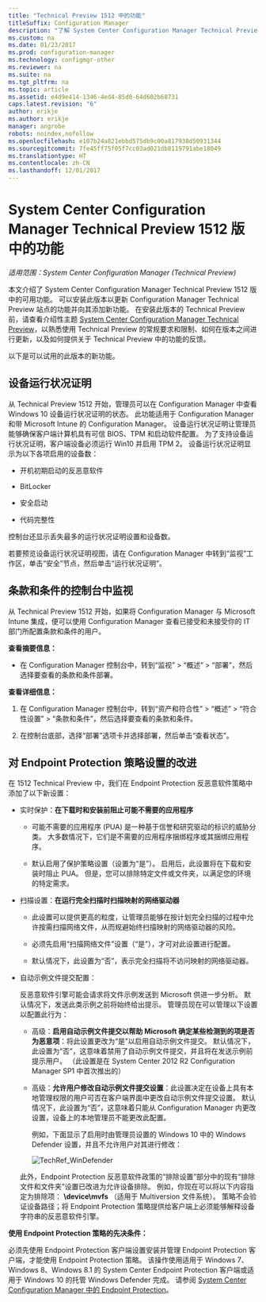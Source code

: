 ```yaml
---
title: "Technical Preview 1512 中的功能"
titleSuffix: Configuration Manager
description: "了解 System Center Configuration Manager Technical Preview 1512 版中的可用功能。"
ms.custom: na
ms.date: 01/23/2017
ms.prod: configuration-manager
ms.technology: configmgr-other
ms.reviewer: na
ms.suite: na
ms.tgt_pltfrm: na
ms.topic: article
ms.assetid: e4d9e414-1346-4ed4-85d0-64d602b68731
caps.latest.revision: "6"
author: erikje
ms.author: erikje
manager: angrobe
robots: noindex,nofollow
ms.openlocfilehash: e107b24a821ebbd575db9c00a817938d50931344
ms.sourcegitcommit: 7fe45ff75f05f7cc03ad021db8119791abe18049
ms.translationtype: HT
ms.contentlocale: zh-CN
ms.lasthandoff: 12/01/2017
---
```

# <a name="capabilities-in-technical-preview-1512-for-system-center-configuration-manager"></a>System Center Configuration Manager Technical Preview 1512 版中的功能

*适用范围：System Center Configuration Manager (Technical Preview)*

本文介绍了 System Center Configuration Manager Technical Preview 1512 版中的可用功能。 可以安装此版本以更新 Configuration Manager Technical Preview 站点的功能并向其添加新功能。 在安装此版本的 Technical Preview 前，请查看介绍性主题 [System Center Configuration Manager Technical Preview](technical-preview.md)，以熟悉使用 Technical Preview 的常规要求和限制、如何在版本之间进行更新，以及如何提供关于 Technical Preview 中的功能的反馈。  

 以下是可以试用的此版本的新功能。  

##  <a name="bkmk_devicehealth"></a> 设备运行状况证明  
 从 Technical Preview 1512 开始，管理员可以在 Configuration Manager 中查看 Windows 10 设备运行状况证明的状态。  此功能适用于 Configuration Manager 和带 Microsoft Intune 的 Configuration Manager。 设备运行状况证明让管理员能够确保客户端计算机具有可信 BIOS、TPM 和启动软件配置。 为了支持设备运行状况证明，客户端设备必须运行 Win10 并启用 TPM 2。 设备运行状况证明显示为以下各项启用的设备数：  

-   开机初期启动的反恶意软件  

-   BitLocker  

-   安全启动  

-   代码完整性  

控制台还显示丢失最多的运行状况证明设置和设备数。  

若要预览设备运行状况证明视图，请在 Configuration Manager 中转到“监视”工作区，单击“安全”节点，然后单击“运行状况证明”。  

##  <a name="bkmk_viewterms"></a>条款和条件的控制台中监视  
从 Technical Preview 1512 开始，如果将 Configuration Manager 与 Microsoft Intune 集成，便可以使用 Configuration Manager 查看已接受和未接受你的 IT 部门所配置条款和条件的用户。  

**查看摘要信息：**  

-   在 Configuration Manager 控制台中，转到“监视” > “概述” > “部署”，然后选择要查看的条款和条件部署。  

**查看详细信息：**  

1.  在 Configuration Manager 控制台中，转到“资产和符合性” > “概述” > “符合性设置” > “条款和条件”，然后选择要查看的条款和条件。  

2.  在控制台底部，选择“部署”选项卡并选择部署，然后单击“查看状态”。  

##  <a name="bkmk_EPpolicy"></a>对 Endpoint Protection 策略设置的改进  
在 1512 Technical Preview 中，我们在 Endpoint Protection 反恶意软件策略中添加了以下新设置：  

-   实时保护：**在下载时和安装前阻止可能不需要的应用程序**  

    -   可能不需要的应用程序 (PUA) 是一种基于信誉和研究驱动的标识的威胁分类。 大多数情况下，它们是不需要的应用程序捆绑程序或其捆绑应用程序。  

    -   默认启用了保护策略设置（设置为“是”）。 启用后，此设置将在下载和安装时阻止 PUA。 但是，您可以排除特定文件或文件夹，以满足您的环境的特定需求。  

-   扫描设置：**在运行完全扫描时扫描映射的网络驱动器**  

    -   此设置可以提供更高的粒度，让管理员能够在按计划完全扫描的过程中允许按需扫描网络文件，从而规避始终扫描映射的网络驱动器的风险。  

    -   必须先启用“扫描网络文件”设置（“是”），才可对此设置进行配置。  

    -   默认情况下，此设置为“否”，表示完全扫描将不访问映射的网络驱动器。  

-   自动示例文件提交配置：  

     反恶意软件引擎可能会请求将文件示例发送到 Microsoft 供进一步分析。 默认情况下，发送此类示例之前将始终给出提示。 管理员现在可以管理以下设置以配置此行为：  

    -   高级：**启用自动示例文件提交以帮助 Microsoft 确定某些检测到的项是否为恶意项**：将此设置更改为“是”以启用自动示例文件提交。 默认情况下，此设置为“否”，这意味着禁用了自动示例文件提交，并且将在发送示例前提示用户。   （此设置是在 System Center 2012 R2 Configuration Manager SP1 中首次推出的）  

    -   高级：**允许用户修改自动示例文件提交设置**：此设置决定在设备上具有本地管理权限的用户可否在客户端界面中更改自动示例文件提交设置。 默认情况下，此设置为“否”，这意味着只能从 Configuration Manager 内更改设置，设备上的本地管理员不能更改此配置。  

         例如，下面显示了启用时由管理员设置的 Windows 10 中的 Windows Defender 设置，并且不允许用户对其进行修改：  

         ![TechRef&#95;WinDefender](../../core/get-started/media/TechRef_WinDefender.png "TechRef_WinDefender")  

    此外，Endpoint Protection 反恶意软件政策的“排除设置”部分中的现有“排除文件和文件夹”设置已改进为允许设备排除。 例如，你现在可以将以下内容指定为排除项： **\device\mvfs** （适用于 Multiversion 文件系统）。 策略不会验证设备路径；将 Endpoint Protection 策略提供给客户端上必须能够解释设备字符串的反恶意软件引擎。  

**使用 Endpoint Protection 策略的先决条件：**  

必须先使用 Endpoint Protection 客户端设置安装并管理 Endpoint Protection 客户端，才能使用 Endpoint Protection 策略。 该操作使用适用于 Windows 7、Windows 8、Windows 8.1 的 System Center Endpoint Protection 客户端或适用于 Windows 10 的托管 Windows Defender 完成。 请参阅 [System Center Configuration Manager 中的 Endpoint Protection](../../protect/deploy-use/endpoint-protection.md)。  
